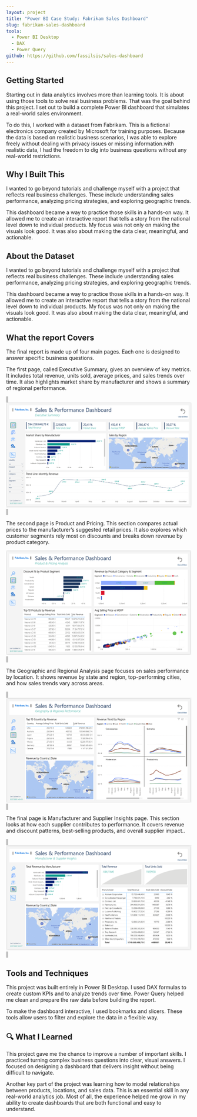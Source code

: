 ```yaml
---
layout: project
title: "Power BI Case Study: Fabrikam Sales Dashboard"
slug: fabrikam-sales-dashboard
tools:
  - Power BI Desktop
  - DAX
  - Power Query
github: https://github.com/fassilsis/sales-dashboard
---
```


## Getting Started

Starting out in data analytics involves more than learning tools. It is about using those tools to solve real business problems. That was the goal behind this project. I set out to build a complete Power BI dashboard that simulates a real-world sales environment.

To do this, I worked with a dataset from Fabrikam. This is a fictional electronics company created by Microsoft for training purposes. Because the data is based on realistic business scenarios, I was able to explore freely without dealing with privacy issues or missing information.with realistic data, I had the freedom to dig into business questions without any real-world restrictions.

## Why I Built This

I wanted to go beyond tutorials and challenge myself with a project that reflects real business challenges. These include understanding sales performance, analyzing pricing strategies, and exploring geographic trends.

This dashboard became a way to practice those skills in a hands-on way. It allowed me to create an interactive report that tells a story from the national level down to individual products. My focus was not only on making the visuals look good. It was also about making the data clear, meaningful, and actionable.

## About the Dataset

I wanted to go beyond tutorials and challenge myself with a project that reflects real business challenges. These include understanding sales performance, analyzing pricing strategies, and exploring geographic trends.

This dashboard became a way to practice those skills in a hands-on way. It allowed me to create an interactive report that tells a story from the national level down to individual products. My focus was not only on making the visuals look good. It was also about making the data clear, meaningful, and actionable.

## What the report Covers

The final report is made up of four main pages. Each one is designed to answer specific business questions.

The first page, called Executive Summary, gives an overview of key metrics. It includes total revenue, units sold, average prices, and sales trends over time. It also highlights market share by manufacturer and shows a summary of regional performance.

| ![](https://raw.githubusercontent.com/fassilsis/sales-dashboard/main/screenshots/executive-summary-with-filters-on.png) |

The second page is Product and Pricing. This section compares actual prices to the manufacturer’s suggested retail prices. It also explores which customer segments rely most on discounts and breaks down revenue by product category.

![](https://raw.githubusercontent.com/fassilsis/sales-dashboard/main/screenshots/ppa.png) |
 
The Geographic and Regional Analysis page focuses on sales performance by location. It shows revenue by state and region, top-performing cities, and how sales trends vary across areas.

| ![](https://raw.githubusercontent.com/fassilsis/sales-dashboard/main/screenshots/gra.png) |

The final page is Manufacturer and Supplier Insights page. This section looks at how each supplier contributes to performance. It covers revenue and discount patterns, best-selling products, and overall supplier impact..

| ![](https://raw.githubusercontent.com/fassilsis/sales-dashboard/main/screenshots/msi.png) |

## Tools and Techniques

This project was built entirely in Power BI Desktop. I used DAX formulas to create custom KPIs and to analyze trends over time. Power Query helped me clean and prepare the raw data before building the report.

To make the dashboard interactive, I used bookmarks and slicers. These tools allow users to filter and explore the data in a flexible way.

## 🔍 What I Learned

This project gave me the chance to improve a number of important skills. I practiced turning complex business questions into clear, visual answers. I focused on designing a dashboard that delivers insight without being difficult to navigate.

Another key part of the project was learning how to model relationships between products, locations, and sales data. This is an essential skill in any real-world analytics job. Most of all, the experience helped me grow in my ability to create dashboards that are both functional and easy to understand.





